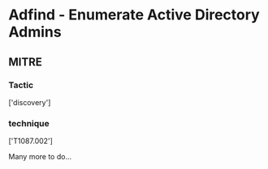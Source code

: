 # Adfind - Enumerate Active Directory Admins

## MITRE

### Tactic
['discovery']

### technique
['T1087.002']

Many more to do...
